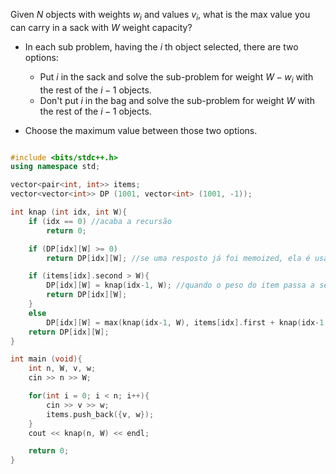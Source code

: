 Given $N$ objects with weights $w_i$ and values $v_i$, what is the max value you can carry in a sack with $W$ weight capacity?

- In each sub problem, having the $i$ th object selected, there are two options:
  - Put $i$ in the sack and solve the sub-problem for weight $W - w_i$ with the rest of the $i - 1$ objects.
  - Don't put $i$ in the bag and solve the sub-problem for weight $W$ with the rest of the $i - 1$ objects.

- Choose the maximum value between those two options.


```c++

#include <bits/stdc++.h>
using namespace std;

vector<pair<int, int>> items;
vector<vector<int>> DP (1001, vector<int> (1001, -1));

int knap (int idx, int W){
    if (idx == 0) //acaba a recursão
        return 0;

    if (DP[idx][W] >= 0)
        return DP[idx][W]; //se uma resposto já foi memoized, ela é usada

    if (items[idx].second > W){
        DP[idx][W] = knap(idx-1, W); //quando o peso do item passa a ser maior que a capacidade do saco, o index do item muda
        return DP[idx][W];
    }
    else
        DP[idx][W] = max(knap(idx-1, W), items[idx].first + knap(idx-1, W - items[idx].second)); //verificar se a solução mais valiosa é seguindo a árvore recursiva com o idx
    return DP[idx][W];
}

int main (void){
    int n, W, v, w;
    cin >> n >> W;

    for(int i = 0; i < n; i++){
        cin >> v >> w;
        items.push_back({v, w});
    }
    cout << knap(n, W) << endl;

    return 0;
}
```

